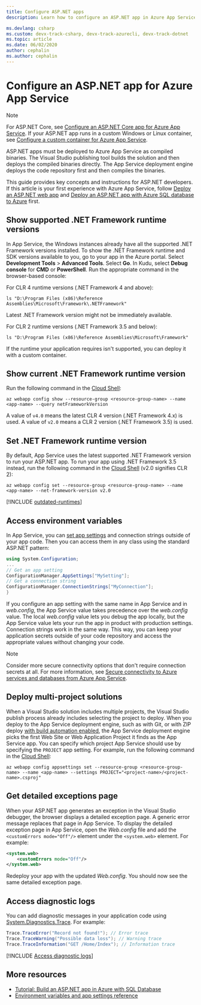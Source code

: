 ```yaml
---
title: Configure ASP.NET apps
description: Learn how to configure an ASP.NET app in Azure App Service. This article shows the most common configuration tasks. 

ms.devlang: csharp
ms.custom: devx-track-csharp, devx-track-azurecli, devx-track-dotnet
ms.topic: article
ms.date: 06/02/2020
author: cephalin
ms.author: cephalin
---
```


# Configure an ASP.NET app for Azure App Service

> [!NOTE]
> For ASP.NET Core, see [Configure an ASP.NET Core app for Azure App Service](configure-language-dotnetcore.md). If your ASP.NET app runs in a custom Windows or Linux container, see [Configure a custom container for Azure App Service](configure-custom-container.md).

ASP.NET apps must be deployed to Azure App Service as compiled binaries. The Visual Studio publishing tool builds the solution and then deploys the compiled binaries directly. The App Service deployment engine deploys the code repository first and then compiles the binaries.

This guide provides key concepts and instructions for ASP.NET developers. If this article is your first experience with Azure App Service, follow [Deploy an ASP.NET web app](./quickstart-dotnetcore.md?tabs=netframework48) and [Deploy an ASP.NET app with Azure SQL database to Azure](app-service-web-tutorial-dotnet-sqldatabase.md) first.

## Show supported .NET Framework runtime versions

In App Service, the Windows instances already have all the supported .NET Framework versions installed. To show the .NET Framework runtime and SDK versions available to you, go to your app in the Azure portal. Select **Development Tools** > **Advanced Tools**. Select **Go**. In Kudu, select **Debug console** for **CMD** or **PowerShell**. Run the appropriate command in the browser-based console:

For CLR 4 runtime versions (.NET Framework 4 and above):

```CMD
ls "D:\Program Files (x86)\Reference Assemblies\Microsoft\Framework\.NETFramework"
```

Latest .NET Framework version might not be immediately available.

For CLR 2 runtime versions (.NET Framework 3.5 and below):

```CMD
ls "D:\Program Files (x86)\Reference Assemblies\Microsoft\Framework"
```

If the runtime your application requires isn't supported, you can deploy it with a custom container.

## Show current .NET Framework runtime version

Run the following command in the [Cloud Shell](https://shell.azure.com):

```azurecli-interactive
az webapp config show --resource-group <resource-group-name> --name <app-name> --query netFrameworkVersion
```

A value of `v4.0` means the latest CLR 4 version (.NET Framework 4.x) is used. A value of `v2.0` means a CLR 2 version (.NET Framework 3.5) is used.

## Set .NET Framework runtime version

By default, App Service uses the latest supported .NET Framework version to run your ASP.NET app. To run your app using .NET Framework 3.5 instead, run the following command in the [Cloud Shell](https://shell.azure.com) (v2.0 signifies CLR 2):

```azurecli-interactive
az webapp config set --resource-group <resource-group-name> --name <app-name> --net-framework-version v2.0
```

[!INCLUDE [outdated-runtimes](includes/outdated-runtimes.md)]

## Access environment variables

In App Service, you can [set app settings](configure-common.md#configure-app-settings) and connection strings outside of your app code. Then you can access them in any class using the standard ASP.NET pattern:

```csharp
using System.Configuration;
...
// Get an app setting
ConfigurationManager.AppSettings["MySetting"];
// Get a connection string
ConfigurationManager.ConnectionStrings["MyConnection"];
}
```

If you configure an app setting with the same name in App Service and in *web.config*, the App Service value takes precedence over the *web.config* value. The local *web.config* value lets you debug the app locally, but the App Service value lets your run the app in product with production settings. Connection strings work in the same way. This way, you can keep your application secrets outside of your code repository and access the appropriate values without changing your code.

> [!NOTE]
> Consider more secure connectivity options that don't require connection secrets at all. For more information, see [Secure connectivity to Azure services and databases from Azure App Service](tutorial-connect-overview.md).


## Deploy multi-project solutions

When a Visual Studio solution includes multiple projects, the Visual Studio publish process already includes selecting the project to deploy. When you deploy to the App Service deployment engine, such as with Git, or with ZIP deploy [with build automation enabled](deploy-zip.md#enable-build-automation-for-zip-deploy), the App Service deployment engine picks the first Web Site or Web Application Project it finds as the App Service app. You can specify which project App Service should use by specifying the `PROJECT` app setting. For example, run the following command in the [Cloud Shell](https://shell.azure.com):

```azurecli-interactive
az webapp config appsettings set --resource-group <resource-group-name> --name <app-name> --settings PROJECT="<project-name>/<project-name>.csproj"
```

## Get detailed exceptions page

When your ASP.NET app generates an exception in the Visual Studio debugger, the browser displays a detailed exception page. A generic error message replaces that page in App Service. To display the detailed exception page in App Service, open the *Web.config* file and add the `<customErrors mode="Off"/>` element under the `<system.web>` element. For example:

```xml
<system.web>
    <customErrors mode="Off"/>
</system.web>
```

Redeploy your app with the updated *Web.config*. You should now see the same detailed exception page.

## Access diagnostic logs

You can add diagnostic messages in your application code using [System.Diagnostics.Trace](/dotnet/api/system.diagnostics.trace). For example: 

```csharp
Trace.TraceError("Record not found!"); // Error trace
Trace.TraceWarning("Possible data loss"); // Warning trace
Trace.TraceInformation("GET /Home/Index"); // Information trace
```

[!INCLUDE [Access diagnostic logs](../../includes/app-service-web-logs-access-no-h.md)]

## More resources

- [Tutorial: Build an ASP.NET app in Azure with SQL Database](app-service-web-tutorial-dotnet-sqldatabase.md)
- [Environment variables and app settings reference](reference-app-settings.md)

